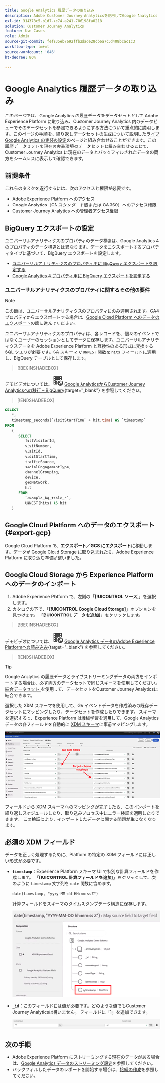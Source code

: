```yaml
---
title: Google Analytics 履歴データの取り込み
description: Adobe Customer Journey Analyticsを使用してGoogle Analytics データをAdobe Experience Platformに取り込む方法を説明します。
exl-id: 314378c5-b1d7-4c74-a241-786198fa0218
solution: Customer Journey Analytics
feature: Use Cases
role: Admin
source-git-commit: fef935eb7692ffb2dade28cb6a7c3d408bcac1c3
workflow-type: tm+mt
source-wordcount: '646'
ht-degree: 86%

---
```



# Google Analytics 履歴データの取り込み

このページでは、Google Analytics の履歴データをデータセットとして Adobe Experience Platform に取り込み、Customer Journey Analytics 内のデータビューでそのデータセットを参照できるようにする方法について重点的に説明します。このページの手順を、繰り返しデータセットの生成について説明した[ライブ Google Analytics の実装の設定](streaming.md)のページと組み合わせることができます。この履歴データセットを現在の実装環境のデータセットと組み合わせることで、Customer Journey Analytics に現在のデータとバックフィルされたデータの両方をシームレスに表示して確認できます。

## 前提条件

これらのタスクを遂行するには、次のアクセスと権限が必要です。

* Adobe Experience Platform へのアクセス
* Google Analytics（GA スタンダード版または GA 360）へのアクセス権限
* Customer Journey Analytics への[管理者アクセス権限](/help/technotes/access-control.md)

## BigQuery エクスポートの設定

ユニバーサルアナリティクスのプロパティのデータ構造は、Google Analytics 4 のプロパティのデータ構造とは異なります。データをエクスポートするプロパティタイプに基づいて、BigQuery エクスポートを設定します。

* [ユニバーサルアナリティクスのプロパティ用に BigQuery エクスポートを設定する](https://support.google.com/analytics/answer/3416092)
* [Google Analytics 4 プロパティ用に BigQuery エクスポートを設定する](https://support.google.com/analytics/answer/9823238)

### ユニバーサルアナリティクスのプロパティに関するその他の要件

>[!NOTE]
>
>この節は、ユニバーサルアナリティクスのプロパティにのみ適用されます。GA4 プロパティからエクスポートする場合は、[Google Cloud Platform へのデータのエクスポート](#export-gcp)の節に進んでください。

ユニバーサルアナリティクスのプロパティは、各レコードを、個々のイベントではなくユーザーのセッションとしてデータに保存します。ユニバーサルアナリティクスデータを Adobe Experience Platform と互換性のある形式に変換する SQL クエリが必要です。GA スキーマで `UNNEST` 関数を `hits` フィールドに適用し、BigQuery テーブルとして保存します。


>[!BEGINSHADEBOX]

デモビデオについては、![VideoCheckedOut](/help/assets/icons/VideoCheckedOut.svg) [Google AnalyticsからCustomer Journey Analyticsへの移行 – BigQuery](https://video.tv.adobe.com/v/332634?quality=12&learn=on){target="_blank"} を参照してください。

>[!ENDSHADEBOX]


```sql
SELECT
   *,
   timestamp_seconds(`visitStartTime` + hit.time) AS `timestamp` 
FROM
   (
      SELECT
         fullVisitorId,
         visitNumber,
         visitId,
         visitStartTime,
         trafficSource,
         socialEngagementType,
         channelGrouping,
         device,
         geoNetwork,
         hit 
      FROM
         `example_bq_table_*`,
         UNNEST(hits) AS hit 
   )
```

## Google Cloud Platform へのデータのエクスポート {#export-gcp}

Google Cloud Platform で、**エクスポート／GCS にエクスポート**&#x200B;に移動します。データが Google Cloud Storage に取り込まれたら、Adobe Experience Platform に取り込む準備が整いました。

## Google Cloud Storage から Experience Platform へのデータのインポート

1. Adobe Experience Platform で、左側の「**[!UICONTROL ソース]**」を選択します。
1. カタログの下で、「**[!UICONTROL Google Cloud Storage]**」オプションを見つけます。 「**[!UICONTROL データを追加]**」をクリックします。


>[!BEGINSHADEBOX]

デモビデオについては、![VideoCheckedOut](/help/assets/icons/VideoCheckedOut.svg) [Google Analytics データのAdobe Experience Platformへの読み込み &#x200B;](https://video.tv.adobe.com/v/332676?quality=12&learn=on){target="_blank"} を参照してください。

>[!ENDSHADEBOX]


>[!TIP]
>
>Google Analytics の履歴データとライブストリーミングデータの両方をインポートする場合は、必ず両方のデータセットで同じスキーマを使用してください。 [&#x200B; 結合データセット &#x200B;](/help/connections/combined-dataset.md) を使用して、データセットをCustomer Journey Analyticsに結合できます。

選択した XDM スキーマを使用して、GA イベントデータを作成済みの既存データセットにマッピングしたり、データセットを作成したりできます。 スキーマを選択すると、Experience Platform は機械学習を適用して、Google Analytics データの各フィールドを自動的に [XDM スキーマ](https://experienceleague.adobe.com/docs/experience-platform/xdm/home.html?lang=ja#ui)に事前マッピングします。

![GA データフィールドとターゲットスキーママッピングをハイライト表示したスキーママップ &#x200B;](../../assets/schema-map.png)

フィールドから XDM スキーマへのマッピングが完了したら、このインポートを繰り返しスケジュールしたり、取り込みプロセス中にエラー検証を適用したりできます。 この検証により、インポートしたデータに関する問題が生じなくなります。

## 必須の XDM フィールド

データを正しく処理するために、Platform の特定の XDM フィールドには正しい形式が必要です。

* **`timestamp`**：Experience Platform スキーマ UI で特別な計算フィールドを作成します。 「**[!UICONTROL 計算フィールドを追加]**」をクリックして、次のように `timestamp` 文字列を `date` 関数に含めます。

  `date(timestamp, "yyyy-MM-dd HH:mm:ssZ")`

  計算フィールドをスキーマのタイムスタンプデータ構造に保存します。

  ![タイムスタンプ](../../assets/timestamp.png)

* **`_id`**：このフィールドには値が必要です。どのような値でもCustomer Journey Analyticsは構いません。 フィールドに「1」を追加できます。

  ![ID](../../assets/_id.png)

## 次の手順

* Adobe Experience Platform にストリーミングする現在のデータがある場合は、[Google Analytics データのストリーミング設定](streaming.md)を参照してください。
* バックフィルしたデータのレポートを開始する場合は、[接続の作成](/help/connections/create-connection.md)を参照してください。
